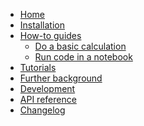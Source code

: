 <!---
Navigation specification

See https://oprypin.github.io/mkdocs-literate-nav/
-->
- [Home](index.md)
- [Installation](installation.md)
- [How-to guides](how-to-guides/index.md)
  - [Do a basic calculation](how-to-guides/basic-calculation.md)
  - [Run code in a notebook](how-to-guides/run-code-in-a-notebook.py)
- [Tutorials](tutorials/index.md)
- [Further background](further-background/index.md)
- [Development](development.md)
- [API reference](api/openscm_calibration/)
- [Changelog](changelog.md)
